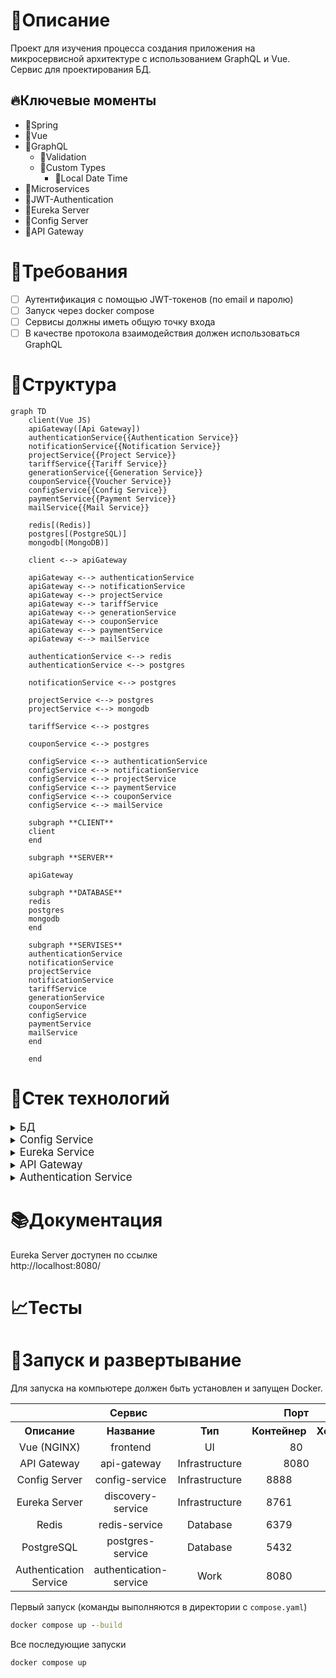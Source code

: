 # 📃Описание
Проект для изучения процесса
создания приложения на микросервисной архитектуре
с использованием GraphQL и Vue.\
Сервис для проектирования БД.
## 🔥Ключевые моменты
* 🔶Spring
* 🔶Vue
* 🔶GraphQL
    * 🔶Validation
    * 🔶Custom Types
        * 🔶Local Date Time
* 🔶Microservices
* 🔶JWT-Authentication
* 🔶Eureka Server
* 🔶Config Server
* 🔶API Gateway
# 📗Требования
- [ ] Аутентификация с помощью JWT-токенов (по email и паролю)
- [ ] Запуск через docker compose
- [ ] Сервисы должны иметь общую точку входа
- [ ] В качестве протокола взаимодействия должен использоваться GraphQL
# 🎨Структура
```mermaid
graph TD
    client(Vue JS)
    apiGateway([Api Gateway])
    authenticationService{{Authentication Service}}
    notificationService{{Notification Service}}
    projectService{{Project Service}}
    tariffService{{Tariff Service}}
    generationService{{Generation Service}}
    couponService{{Voucher Service}}
    configService{{Config Service}}
    paymentService{{Payment Service}}
    mailService{{Mail Service}}
    
    redis[(Redis)]
    postgres[(PostgreSQL)]
    mongodb[(MongoDB)]

    client <--> apiGateway
    
    apiGateway <--> authenticationService
    apiGateway <--> notificationService
    apiGateway <--> projectService
    apiGateway <--> tariffService
    apiGateway <--> generationService
    apiGateway <--> couponService
    apiGateway <--> paymentService
    apiGateway <--> mailService
    
    authenticationService <--> redis
    authenticationService <--> postgres
    
    notificationService <--> postgres
    
    projectService <--> postgres
    projectService <--> mongodb
    
    tariffService <--> postgres
    
    couponService <--> postgres
    
    configService <--> authenticationService
    configService <--> notificationService
    configService <--> projectService
    configService <--> paymentService
    configService <--> couponService
    configService <--> mailService

    subgraph **CLIENT**
    client
    end

    subgraph **SERVER**

    apiGateway

    subgraph **DATABASE**
    redis
    postgres
    mongodb
    end

    subgraph **SERVISES**
    authenticationService
    notificationService
    projectService
    notificationService
    tariffService
    generationService
    couponService
    configService
    paymentService
    mailService
    end

    end
```
# 🔧Стек технологий

<details>
<summary>
<big>БД</big>
</summary>

* Redis
* PostgreSQL
* MongoDB

</details>

<details>
<summary>
<big>Config Service</big>
</summary>

### Spring Зависимости

* Cloud Config Server
* Actuator

</details>

<details>
<summary>
<big>Eureka Service</big>
</summary>

### Spring Зависимости

* Eureka Server
* Cloud Config Client

</details>

<details>
<summary>
<big>API Gateway</big>
</summary>

### Spring Зависимости

* Cloud API Gateway
* Eureka Client
* Config Client

</details>

<details>
<summary>
<big>Authentication Service</big>
</summary>

### Spring Зависимости

* JPA
* Redis Driver
* Web
* Lombok
* Actuator
* GraphQL
* Liquibase
* PostgreSQL Driver
* Eureka Client
* Config Client

</details>

# 📚Документация
Eureka Server доступен по ссылке\
http://localhost:8080/
# 📈Тесты
# 🚩Запуск и развертывание
Для запуска на компьютере должен быть установлен и запущен Docker.

<table>
    <tr>
        <th colspan="3">Сервис</th>
        <th colspan="2">Порт</th>
    </tr>
    <tr>
        <th>Описание</th>
        <th>Название</th>
        <th>Тип</th>
        <th>Контейнер</th>
        <th>Хост</th>
    </tr>
    <tr align="center">
        <td>Vue (NGINX)</td>
        <td>frontend</td>
        <td>UI</td>
        <td colspan="2">80</td>
    </tr>
    <tr align="center">
        <td>API Gateway</td>
        <td>api-gateway</td>
        <td>Infrastructure</td>
        <td colspan="2">8080</td>
    </tr>
    <tr align="center">
        <td>Config Server</td>
        <td>config-service</td>
        <td>Infrastructure</td>
        <td>8888</td>
        <td></td>
    </tr>
    <tr align="center">
        <td>Eureka Server</td>
        <td>discovery-service</td>
        <td>Infrastructure</td>
        <td>8761</td>
        <td></td>
    </tr>
    <tr align="center">
        <td>Redis</td>
        <td>redis-service</td>
        <td>Database</td>
        <td>6379</td>
        <td></td>
    </tr>
    <tr align="center">
        <td>PostgreSQL</td>
        <td>postgres-service</td>
        <td>Database</td>
        <td>5432</td>
        <td></td>
    </tr>
    <tr align="center">
        <td>Authentication Service</td>
        <td>authentication-service</td>
        <td>Work</td>
        <td>8080</td>
        <td></td>
    </tr>
</table>

Первый запуск (команды выполняются в директории с `compose.yaml`)
```bat
docker compose up --build
```
Все последующие запуски
```bat
docker compose up
```
